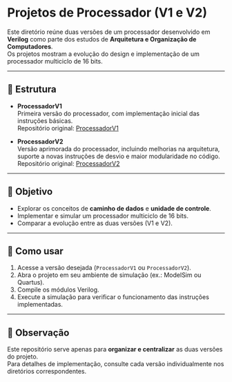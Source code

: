 # Projetos de Processador (V1 e V2)

Este diretório reúne duas versões de um processador desenvolvido em **Verilog** como parte dos estudos de **Arquitetura e Organização de Computadores**.  
Os projetos mostram a evolução do design e implementação de um processador multiciclo de 16 bits.

---

## 📂 Estrutura

- **ProcessadorV1**  
  Primeira versão do processador, com implementação inicial das instruções básicas.  
  Repositório original: [ProcessadorV1](https://github.com/RenanCatini/Processador/tree/main/ProcessadorV1)

- **ProcessadorV2**  
  Versão aprimorada do processador, incluindo melhorias na arquitetura, suporte a novas instruções de desvio e maior modularidade no código.  
  Repositório original: [ProcessadorV2](https://github.com/RenanCatini/Processador/tree/main/ProcessadorV2)

---

## 🚀 Objetivo

- Explorar os conceitos de **caminho de dados** e **unidade de controle**.  
- Implementar e simular um processador multiciclo de 16 bits.  
- Comparar a evolução entre as duas versões (V1 e V2).

---

## 📖 Como usar

1. Acesse a versão desejada (`ProcessadorV1` ou `ProcessadorV2`).
2. Abra o projeto em seu ambiente de simulação (ex.: ModelSim ou Quartus).
3. Compile os módulos Verilog.
4. Execute a simulação para verificar o funcionamento das instruções implementadas.

---

## 📌 Observação

Este repositório serve apenas para **organizar e centralizar** as duas versões do projeto.  
Para detalhes de implementação, consulte cada versão individualmente nos diretórios correspondentes.

